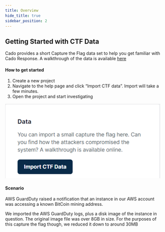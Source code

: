```yaml
---
title: Overview
hide_title: true
sidebar_position: 2
---
```


## Getting Started with CTF Data
Cado provides a short Capture the Flag data set to help you get familiar with Cado Response. A walkthrough of the data is available [here](https://www.youtube.com/watch?v=fM1G10W-PQs)

#### How to get started
1. Create a new project
2. Navigate to the help page and click “Import CTF data”. Import will take a few minutes.
3. Open the project and start investigating

![Import CTF](/img/ctf.png)

#### Scenario
AWS GuardDuty raised a notification that an instance in our AWS account was accessing a known BitCoin mining address. 

We imported the AWS GuardDuty logs, plus a disk image of the instance in question. The original image file was over 8GB in size. For the purposes of this capture the flag though, we reduced it down to around 30MB
